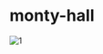 # monty-hall
![1](https://github.com/shirinyamani/monty-hall-streamlit/assets/75791599/1e50b7bb-a096-4e0a-9c47-2b03f73b478b)
